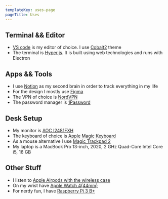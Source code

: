 ```yaml
---
templateKey: uses-page
pageTitle: Uses
---
```

## Terminal && Editor

* [VS code](https://code.visualstudio.com/) is my editor of choice. I use [Cobalt2](https://marketplace.visualstudio.com/items?itemName=wesbos.theme-cobalt2) theme
* The terminal is [Hyper.js](https://hyper.is/). It is built using web technologies and runs with Electron

## Apps && Tools

* I use [Notion](https://www.notion.so/product) as my second brain in order to track everything in my life
* For the design I mostly use [Figma](http://figma.com/)
* The VPN of choice is [NordVPN](https://nordvpn.com/)
* The password manager is [1Password](https://1password.com/)

## Desk Setup

* My monitor is [AOC I2481FXH](https://www.amazon.com/I2481FXH-23-8-INCH-Ultra-design/dp/B015510P76)
* The keyboard of choice is [Apple Magic Keyboard](https://www.apple.com/shop/product/MLA22LL/A/magic-keyboard-us-english?fnode=3caf3cacce154610868996ad1ad26419d54e4a40f7113b9506742e537bcd7d169266581e8994deae4c91d53e41930da09df3dadf40f9c4f9a8d9b7bddae4db26c0ce14ccf95aa9d45d109cd731e8f2415e7649d49fedd3297494d823abb814f8999198d9e0abb5ba7149c4f649ede349)
* As a mouse alternative I use [Magic Trackpad 2](https://www.apple.com/shop/product/MRMF2LL/A/magic-trackpad-2-space-gray?fnode=9a8180afa846c71c797d56cd37fa4575b14a3aa20ca8f22ca517482b7887824beaed69bd2a515d71c6ecbb2068acab8bf72138b54678d2fb902d2a42c1f32ec018e8f8ca6ca401ecf0efa7cac8379ea5a407cff2e789e4c61b5165f89f204fe2)
* My laptop is a MacBook Pro 13-inch, 2020, 2 GHz Quad-Core Intel Core i5, 16 GB

## Other Stuff

* I listen to [Apple Airpods with the wireless case](https://www.amazon.com/Apple-AirPods-Wireless-Charging-Latest/dp/B07PYLT6DN)
* On my wrist have [Apple Watch 4(44mm)](https://www.amazon.com/New-Apple-Watch-SE-44mm/dp/B08J5XTRZD/)
* For nerdy fun, I have [Raspberry Pi 3 B+](https://www.amazon.com/CanaKit-Raspberry-Starter-Premium-Black/dp/B07BCC8PK7/)